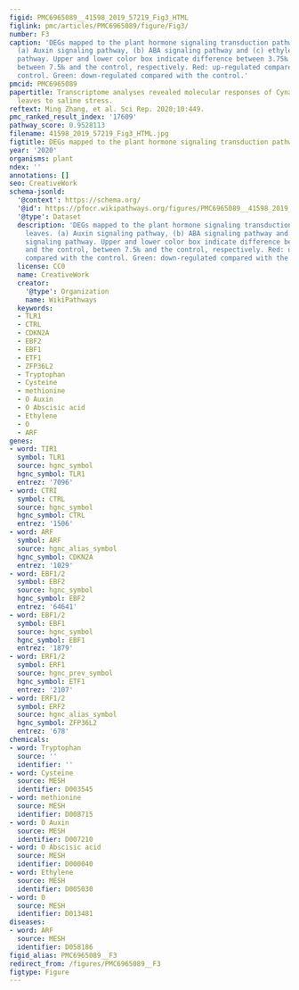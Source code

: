```yaml
---
figid: PMC6965089__41598_2019_57219_Fig3_HTML
figlink: pmc/articles/PMC6965089/figure/Fig3/
number: F3
caption: 'DEGs mapped to the plant hormone signaling transduction pathways in leaves.
  (a) Auxin signaling pathway, (b) ABA signaling pathway and (c) ethylene signaling
  pathway. Upper and lower color box indicate difference between 3.75‰ and the control,
  between 7.5‰ and the control, respectively. Red: up-regulated compared with the
  control. Green: down-regulated compared with the control.'
pmcid: PMC6965089
papertitle: Transcriptome analyses revealed molecular responses of Cynanchum auriculatum
  leaves to saline stress.
reftext: Ming Zhang, et al. Sci Rep. 2020;10:449.
pmc_ranked_result_index: '17609'
pathway_score: 0.9528113
filename: 41598_2019_57219_Fig3_HTML.jpg
figtitle: DEGs mapped to the plant hormone signaling transduction pathways in leaves
year: '2020'
organisms: plant
ndex: ''
annotations: []
seo: CreativeWork
schema-jsonld:
  '@context': https://schema.org/
  '@id': https://pfocr.wikipathways.org/figures/PMC6965089__41598_2019_57219_Fig3_HTML.html
  '@type': Dataset
  description: 'DEGs mapped to the plant hormone signaling transduction pathways in
    leaves. (a) Auxin signaling pathway, (b) ABA signaling pathway and (c) ethylene
    signaling pathway. Upper and lower color box indicate difference between 3.75‰
    and the control, between 7.5‰ and the control, respectively. Red: up-regulated
    compared with the control. Green: down-regulated compared with the control.'
  license: CC0
  name: CreativeWork
  creator:
    '@type': Organization
    name: WikiPathways
  keywords:
  - TLR1
  - CTRL
  - CDKN2A
  - EBF2
  - EBF1
  - ETF1
  - ZFP36L2
  - Tryptophan
  - Cysteine
  - methionine
  - O Auxin
  - O Abscisic acid
  - Ethylene
  - O
  - ARF
genes:
- word: TIR1
  symbol: TLR1
  source: hgnc_symbol
  hgnc_symbol: TLR1
  entrez: '7096'
- word: CTRI
  symbol: CTRL
  source: hgnc_symbol
  hgnc_symbol: CTRL
  entrez: '1506'
- word: ARF
  symbol: ARF
  source: hgnc_alias_symbol
  hgnc_symbol: CDKN2A
  entrez: '1029'
- word: EBF1/2
  symbol: EBF2
  source: hgnc_symbol
  hgnc_symbol: EBF2
  entrez: '64641'
- word: EBF1/2
  symbol: EBF1
  source: hgnc_symbol
  hgnc_symbol: EBF1
  entrez: '1879'
- word: ERF1/2
  symbol: ERF1
  source: hgnc_prev_symbol
  hgnc_symbol: ETF1
  entrez: '2107'
- word: ERF1/2
  symbol: ERF2
  source: hgnc_alias_symbol
  hgnc_symbol: ZFP36L2
  entrez: '678'
chemicals:
- word: Tryptophan
  source: ''
  identifier: ''
- word: Cysteine
  source: MESH
  identifier: D003545
- word: methionine
  source: MESH
  identifier: D008715
- word: O Auxin
  source: MESH
  identifier: D007210
- word: O Abscisic acid
  source: MESH
  identifier: D000040
- word: Ethylene
  source: MESH
  identifier: D005030
- word: O
  source: MESH
  identifier: D013481
diseases:
- word: ARF
  source: MESH
  identifier: D058186
figid_alias: PMC6965089__F3
redirect_from: /figures/PMC6965089__F3
figtype: Figure
---
```

